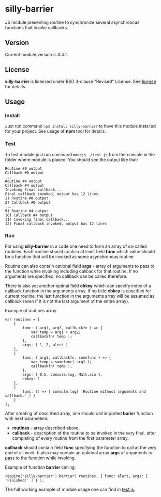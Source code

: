 # silly-barrier #
JS module presenting routine to synchronize several asynchronous functions that invoke callbacks.

## Version ##
Current module version is 0.4.1.

## License ##
**silly-barrier** is licensed under BSD 3-clause "Revised" License. See [license](./LICENSE) for details.

## Usage ##
### Install ###
Just run command `npm install silly-barrier` to have this module installed for your project. See usage of **npm** tool for details.

### Test ###
To test module just run command `nodejs ./test.js` from the console in the folder where module is placed. You should see the output like that:

	Routine #0 output
	Callback #0 output
	...
	Routine #4 output
	Callback #4 output
	Invoking final callback...
	Final callback invoked, output has 12 lines
	1) Routine #0 output
	2) Callback #0 output
	...
	9) Routine #4 output
	10) Callback #4 output
	11) Invoking final callback...
	12) Final callback invoked, output has 12 lines

### Run ###
For using **silly-barrier** in a code one need to form an array of so-called routines. Each routine should contain at least field **func** which value should be a function that will be invoked as some asynchronous routine. 

Routine can also contain optional field **args** - array of arguments to pass to the function while invoking including callback for that routine. If no arguments are specified, no callback can be called therefore.

There is also yet another optinal field **cbkey** which can specify index of a callback function in the arguments array. If no field **cbkey** is cpecified for current routine, the last function in the arguments array will be assumed as callback (even if it is not the last argument of the entire array).

Example of routines array:

    var routines = [
		{ 
			func: ( arg1, arg2, callbackfn ) => { 
				var temp = arg1 + arg2;
				callbackfn( temp );
			},
			args: [ 1, 2, alert ]
		},
		{ 
			func: ( arg1, callbackfn, somefunc ) => {
				var temp = somefunc( arg1 );
				callbackfn( temp );
			},
			args: [ 0.5, console.log, Math.sin ],
			cbkey: 1 
		},
		{
			func: () => { console.log( 'Routine without arguments and callback.' ) }
		}
	];

After creating of described array, one should call imported **barier** function with next parameters:

* **routines** - array described above,
* **callback** - description of the routine to be invoked in the very final, after completing of every routine from the first parameter array.

**callback** should contain field **func** specifying the function to call at the very end of all work. It also may contain an optional array **args** of arguments to pass to the function while invoking.

Example of function **barrier** calling:

    require('silly-barrier').barrier( routines, { func: alert, args: [ 'Finished!' ] } );

The full working example of module usage one can find in [test.js](./test.js).